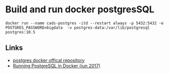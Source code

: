 # Build and run docker postgresSQL 

```
docker run --name cads-postgres -itd --restart always -p 5432:5432 -e POSTGRES_PASSWORD=bigdata  -v postgres-data:/var/lib/postgresql postgres:10.5
```

## Links

* [postgres docker offical repository](https://hub.docker.com/_/postgres/)
* [Running PostgreSQL in Docker (jun 2017)](http://tleyden.github.io/blog/2017/06/14/running-postgresql-in-docker/) 